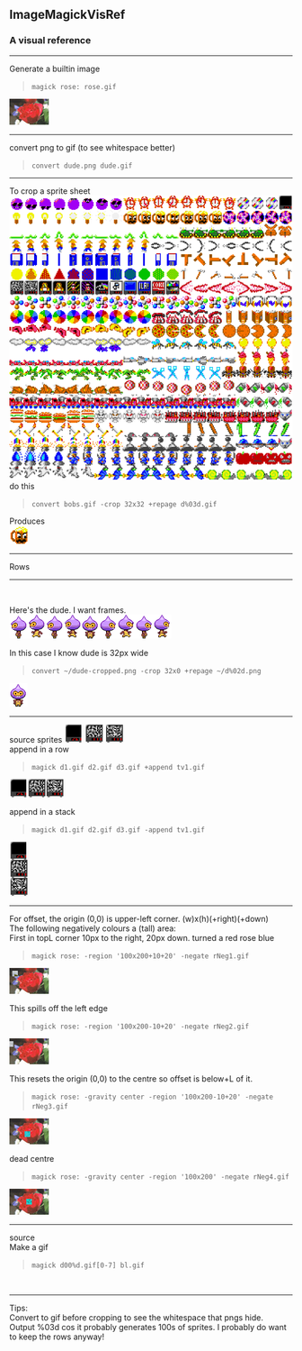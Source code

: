 ## ImageMagickVisRef

### A visual reference

---

Generate a builtin image
>`magick rose: rose.gif`

![a](images/rose.gif)  

---

convert png to gif (to see whitespace better)
> `convert dude.png dude.gif`  

---

To crop a sprite sheet  
![a](/images/bobs.png)  
do this
> `convert bobs.gif -crop 32x32 +repage d%03d.gif`

Produces  
![a](images/c028.png)

---

Rows

---

</br>


Here's the dude. I want frames.  
![a](images/dude.png)  

In this case I know dude is 32px wide

> `convert ~/dude-cropped.png -crop 32x0 +repage ~/d%02d.png`

![a](images/d04.png)

---
source sprites
![a](images/d019.gif) ![a](images/d120.gif) ![a](images/d121.gif)  
append in a row
>`magick d1.gif d2.gif d3.gif +append tv1.gif`

![a](images/tv1.gif)

append in a stack  
>`magick d1.gif d2.gif d3.gif -append tv1.gif`

![a](images/tv2.gif)

---


For offset, the origin (0,0) is upper-left corner. (w)x(h)(+right)(+down)  
The following negatively colours a (tall) area:  
First in topL corner 10px to the right, 20px down. turned a red rose blue
>`magick rose: -region '100x200+10+20' -negate rNeg1.gif`

![a](images/rNeg1.gif)

This spills off the left edge
>`magick rose: -region '100x200-10+20' -negate rNeg2.gif`

![a](images/rNeg2.gif)

This resets the origin (0,0) to the centre so offset is below+L of it.
>`magick rose: -gravity center -region '100x200-10+20' -negate rNeg3.gif`

![a](images/rNeg3.gif)

dead centre
>`magick rose: -gravity center -region '100x200' -negate rNeg4.gif`

![a](images/rNeg4.gif)

---

source  
Make a gif

> `magick d00%d.gif[0-7] bl.gif`

</br>

---

Tips:  
Convert to gif before cropping to see the whitespace that pngs hide.  
Output %03d cos it probably generates 100s of sprites.
I probably do want to keep the rows anyway!


